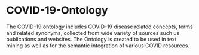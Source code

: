 # COVID-19-Ontology
The COVID-19 ontology includes COVID-19 disease related concepts, terms and related synonyms, collected from wide variety of sources such us publications and websites. The Ontology is created to be used in text mining as well as for the semantic integration of various COVID resources.
